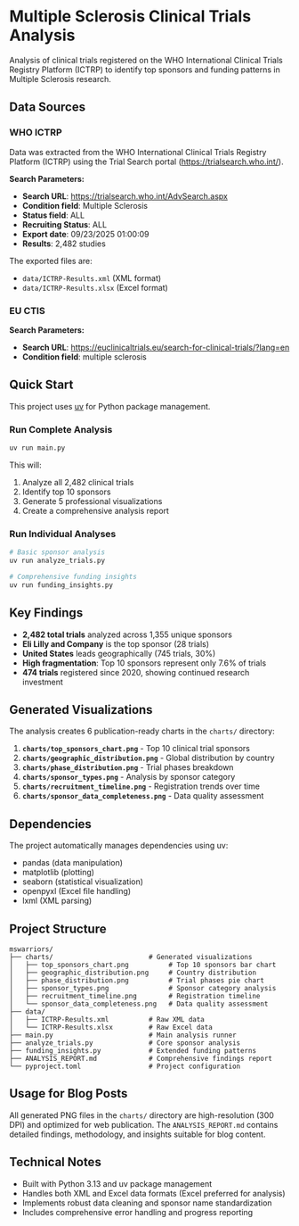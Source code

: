 # Multiple Sclerosis Clinical Trials Analysis

Analysis of clinical trials registered on the WHO International Clinical Trials Registry Platform (ICTRP) to identify top sponsors and funding patterns in Multiple Sclerosis research.

## Data Sources

### WHO ICTRP

Data was extracted from the WHO International Clinical Trials Registry Platform (ICTRP) using the Trial Search portal (https://trialsearch.who.int/).

**Search Parameters:**
- **Search URL**: https://trialsearch.who.int/AdvSearch.aspx
- **Condition field**: Multiple Sclerosis
- **Status field**: ALL
- **Recruiting Status**: ALL
- **Export date**: 09/23/2025 01:00:09
- **Results**: 2,482 studies

The exported files are:
- `data/ICTRP-Results.xml` (XML format)
- `data/ICTRP-Results.xlsx` (Excel format)

### EU CTIS

**Search Parameters:**
- **Search URL**: https://euclinicaltrials.eu/search-for-clinical-trials/?lang=en
- **Condition field**: multiple sclerosis




## Quick Start

This project uses [uv](https://docs.astral.sh/uv/) for Python package management.

### Run Complete Analysis

```bash
uv run main.py
```

This will:
1. Analyze all 2,482 clinical trials
2. Identify top 10 sponsors
3. Generate 5 professional visualizations
4. Create a comprehensive analysis report

### Run Individual Analyses

```bash
# Basic sponsor analysis
uv run analyze_trials.py

# Comprehensive funding insights
uv run funding_insights.py
```

## Key Findings

- **2,482 total trials** analyzed across 1,355 unique sponsors
- **Eli Lilly and Company** is the top sponsor (28 trials)
- **United States** leads geographically (745 trials, 30%)
- **High fragmentation**: Top 10 sponsors represent only 7.6% of trials
- **474 trials** registered since 2020, showing continued research investment

## Generated Visualizations

The analysis creates 6 publication-ready charts in the `charts/` directory:

1. **`charts/top_sponsors_chart.png`** - Top 10 clinical trial sponsors
2. **`charts/geographic_distribution.png`** - Global distribution by country
3. **`charts/phase_distribution.png`** - Trial phases breakdown
4. **`charts/sponsor_types.png`** - Analysis by sponsor category
5. **`charts/recruitment_timeline.png`** - Registration trends over time
6. **`charts/sponsor_data_completeness.png`** - Data quality assessment

## Dependencies

The project automatically manages dependencies using uv:

- pandas (data manipulation)
- matplotlib (plotting) 
- seaborn (statistical visualization)
- openpyxl (Excel file handling)
- lxml (XML parsing)

## Project Structure

```
mswarriors/
├── charts/                        # Generated visualizations
│   ├── top_sponsors_chart.png          # Top 10 sponsors bar chart
│   ├── geographic_distribution.png     # Country distribution
│   ├── phase_distribution.png          # Trial phases pie chart
│   ├── sponsor_types.png               # Sponsor category analysis
│   ├── recruitment_timeline.png        # Registration timeline
│   └── sponsor_data_completeness.png   # Data quality assessment
├── data/
│   ├── ICTRP-Results.xml          # Raw XML data
│   └── ICTRP-Results.xlsx         # Raw Excel data
├── main.py                        # Main analysis runner
├── analyze_trials.py              # Core sponsor analysis
├── funding_insights.py            # Extended funding patterns
├── ANALYSIS_REPORT.md             # Comprehensive findings report
└── pyproject.toml                 # Project configuration
```

## Usage for Blog Posts

All generated PNG files in the `charts/` directory are high-resolution (300 DPI) and optimized for web publication. The `ANALYSIS_REPORT.md` contains detailed findings, methodology, and insights suitable for blog content.

## Technical Notes

- Built with Python 3.13 and uv package management
- Handles both XML and Excel data formats (Excel preferred for analysis)
- Implements robust data cleaning and sponsor name standardization
- Includes comprehensive error handling and progress reporting